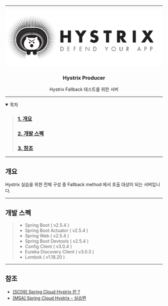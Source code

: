 <!-- 로고 -->
- - -
<div style="text-align: center">

  <a href="https://github.com/githong-kr/hystrix_producer">
    <img src="images/img.png" width="512" height="180" alt="Hystrix"/>
  </a>

  ### Hystrix Producer
  Hystrix Fallback 테스트를 위한 서버
</div>

- - -
<!-- TABLE OF CONTENTS -->
<details open="open">
  <summary>목차</summary>
  
  >### [1. 개요](#개요)  
  >### [2. 개발 스펙](#개발-스펙)
  >### [3. 참조](#참조)
</details>

- - -

<!-- 개요 -->
## 개요

Hystrix 실습을 위한 전체 구성 중 Fallback method 에서 호출 대상이 되는 서버입니다.

- - -
<!-- 개발 스펙 -->
## 개발 스펙

> * Spring Boot ( v2.5.4 )
> * Spring Boot Actuator ( v2.5.4 )
> * Spring Web ( v2.5.4 )
> * Spring Boot Devtools ( v2.5.4 )
> * Config Client ( v3.0.4 )
> * Eureka Discovery Client ( v3.0.3 )
> * Lombok ( v1.18.20 )

- - -
<!-- 참조 -->
## 참조

 - [[SC09] Spring Cloud Hystrix 란 ?](https://happycloud-lee.tistory.com/215)
 - [[MSA] Spring Cloud Hystrix - 실습편](https://sabarada.tistory.com/53?category=822738)
 